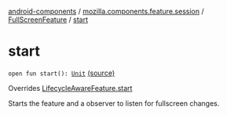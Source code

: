 [android-components](../../index.md) / [mozilla.components.feature.session](../index.md) / [FullScreenFeature](index.md) / [start](./start.md)

# start

`open fun start(): `[`Unit`](https://kotlinlang.org/api/latest/jvm/stdlib/kotlin/-unit/index.html) [(source)](https://github.com/mozilla-mobile/android-components/blob/master/components/feature/session/src/main/java/mozilla/components/feature/session/FullScreenFeature.kt#L26)

Overrides [LifecycleAwareFeature.start](../../mozilla.components.support.base.feature/-lifecycle-aware-feature/start.md)

Starts the feature and a observer to listen for fullscreen changes.

